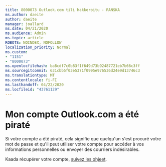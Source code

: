 ```yaml
---
title: 8000073 Outlook.com tili hakkeroitu - RANSKA
ms.author: daeite
author: daeite
manager: joallard
ms.date: 04/21/2020
ms.audience: Admin
ms.topic: article
ROBOTS: NOINDEX, NOFOLLOW
localization_priority: Normal
ms.custom:
- "1151"
- "8000073"
ms.openlocfilehash: ba8cdf7c0b83f1f649d73b92487721eb7b66c3ff
ms.sourcegitcommit: 631cbb5f03e5371f0995e976536d24e9d13746c3
ms.translationtype: MT
ms.contentlocale: fi-FI
ms.lasthandoff: 04/22/2020
ms.locfileid: "43761129"
---
```

# <a name="mon-compte-outlookcom-a-t-pirat"></a>Mon compte Outlook.com a été piraté

Si votre compte a été piraté, cela signifie que quelqu'un s'est procuré votre mot de passe et qu'il peut utiliser votre compte pour accéder à vos informations personnelles ou envoyer des courriers indésirables.

Kaada récupérer votre compte, [suivez les ohjeet](https://support.office.com/fr-fr/article/mon-compte-outlook-com-a-été-piraté-35993ac5-ac2f-494e-aacb-5232dda453d8?ui=fr-FR&rs=fr-FR&ad=FR?wt.mc_id=Office_Outlook_com_Alchemy).